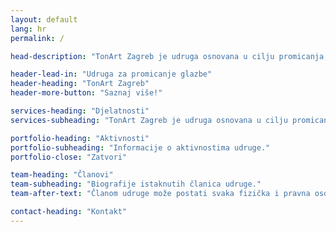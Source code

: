 ```yaml
---
layout: default
lang: hr
permalink: /

head-description: "TonArt Zagreb je udruga osnovana u cilju promicanja, razvitka i unapređenja glazbene kulture."

header-lead-in: "Udruga za promicanje glazbe"
header-heading: "TonArt Zagreb"
header-more-button: "Saznaj više!"

services-heading: "Djelatnosti"
services-subheading: "TonArt Zagreb je udruga osnovana u cilju promicanja, razvitka i unapređenja glazbene kulture.<br>Udruga sukladno ciljevima ostvaruje niz djelatnosti na području glazbene umjetnosti."

portfolio-heading: "Aktivnosti"
portfolio-subheading: "Informacije o aktivnostima udruge."
portfolio-close: "Zatvori"

team-heading: "Članovi"
team-subheading: "Biografije istaknutih članica udruge."
team-after-text: "Članom udruge može postati svaka fizička i pravna osoba."

contact-heading: "Kontakt"
---
```


